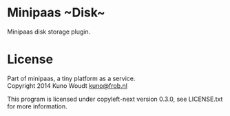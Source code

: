 Minipaas ~Disk~
===============

Minipaas disk storage plugin.

License
=======

Part of minipaas, a tiny platform as a service.  
Copyright 2014 Kuno Woudt <kuno@frob.nl>

This program is licensed under copyleft-next version 0.3.0,
see LICENSE.txt for more information.

